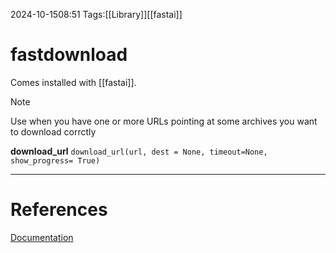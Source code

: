 2024-10-1508:51
Tags:[[Library]][[fastai]]
# fastdownload

Comes installed with [[fastai]]. 
>[!note]
>Use when you have one or more URLs pointing at some archives you want to download corrctly

**download_url**
`download_url(url, dest = None, timeout=None, show_progress= True)`

---
# References
[Documentation](https://fastdownload.fast.ai/#Install)